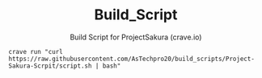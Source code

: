 <h1 align="center" id="title">Build_Script</h1>
<p align="center" id="description">Build Script for ProjectSakura (crave.io) </p>

```
crave run "curl https://raw.githubusercontent.com/AsTechpro20/build_scripts/Project-Sakura-Scrpit/script.sh | bash"
```
